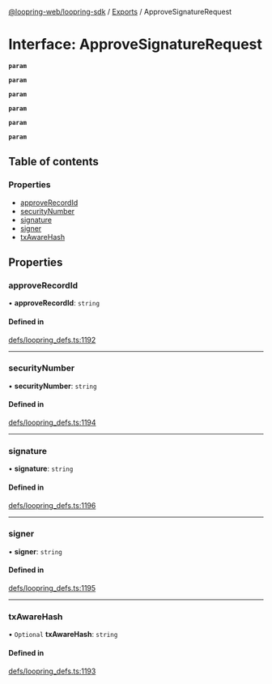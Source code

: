 [@loopring-web/loopring-sdk](../README.md) / [Exports](../modules.md) / ApproveSignatureRequest

# Interface: ApproveSignatureRequest

**`param`**

**`param`**

**`param`**

**`param`**

**`param`**

**`param`**

## Table of contents

### Properties

- [approveRecordId](ApproveSignatureRequest.md#approverecordid)
- [securityNumber](ApproveSignatureRequest.md#securitynumber)
- [signature](ApproveSignatureRequest.md#signature)
- [signer](ApproveSignatureRequest.md#signer)
- [txAwareHash](ApproveSignatureRequest.md#txawarehash)

## Properties

### approveRecordId

• **approveRecordId**: `string`

#### Defined in

[defs/loopring_defs.ts:1192](https://github.com/Loopring/loopring_sdk/blob/fd60be9/src/defs/loopring_defs.ts#L1192)

___

### securityNumber

• **securityNumber**: `string`

#### Defined in

[defs/loopring_defs.ts:1194](https://github.com/Loopring/loopring_sdk/blob/fd60be9/src/defs/loopring_defs.ts#L1194)

___

### signature

• **signature**: `string`

#### Defined in

[defs/loopring_defs.ts:1196](https://github.com/Loopring/loopring_sdk/blob/fd60be9/src/defs/loopring_defs.ts#L1196)

___

### signer

• **signer**: `string`

#### Defined in

[defs/loopring_defs.ts:1195](https://github.com/Loopring/loopring_sdk/blob/fd60be9/src/defs/loopring_defs.ts#L1195)

___

### txAwareHash

• `Optional` **txAwareHash**: `string`

#### Defined in

[defs/loopring_defs.ts:1193](https://github.com/Loopring/loopring_sdk/blob/fd60be9/src/defs/loopring_defs.ts#L1193)
